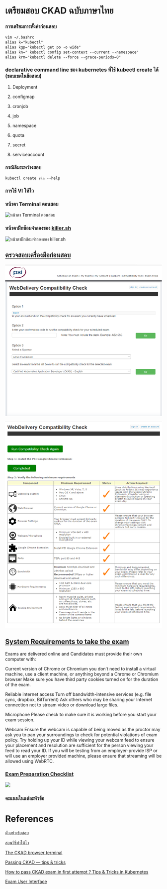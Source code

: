 # เตรียมสอบ CKAD ฉบับภาษาไทย

### การเตรียมการตั้งค่าก่อนสอบ

```
vim ~/.bashrc
alias k="kubectl"
alias kgp="kubectl get po -o wide"
alias kn=" kubectl config set-context --current --namespace"
alias krm="kubectl delete --force --grace-periods=0"
```
### declarative command line ของ kubernetes ที่ใช้ kubectl create ได้ (ขอบเขตในข้อสอบ)
1. Deployment

2. configmap

3. cronjob

4. job

5. namespace

6. quota

7. secret

8. serviceaccount

### กรณีลืมระหว่างสอบ
```
kubectl create ขนิด --help
```

### การใช้ VI ให้ไว

### หน้าตา Terminal ตอนสอบ
![หน้าตา Terminal ตอนสอบ](https://gblobscdn.gitbook.com/assets%2F-M1fWjlaqrc5PxRuWkRx%2F-MACIp1sRjCeyzqaACz5%2F-MACPci2XER6SneRwukr%2FLF%20Certification%20Exams%20ExamUI.png?alt=media&token=7c2ae009-8cd4-4d28-ae6f-d2fdcee2feb8)

### หน้าตาฝึกซ้อมจำลองของ [killer.sh](https://killer.sh/login)
![หน้าตาฝึกซ้อมจำลองของ killer.sh](https://miro.medium.com/max/1000/1*lYPcto6TAy2oSh7O2u49_Q.png)


## [ตรวจสอบเครื่องมือก่อนสอบ](https://www.examslocal.com/ScheduleExam/Home/CompatibilityCheck)

![](https://github.com/nitikornchumnankul/ckad/blob/main/resources/Screenshot%202020-10-10%20152928.png)

![](https://github.com/nitikornchumnankul/ckad/blob/main/resources/Screenshot%202020-10-10%20153029.png)

## [System Requirements to take the exam](https://docs.linuxfoundation.org/tc-docs/certification/tips-cka-and-ckad)

Exams are delivered online and Candidates must provide their own computer with:

Current version of Chrome or Chromium
you don’t need to install a virtual machine, use a client machine, or anything beyond a Chrome or Chromium browser
Make sure you have third party cookies turned on for the duration of the exam.

Reliable internet access
Turn off bandwidth-intensive services (e.g. file sync, dropbox, BitTorrent)
Ask others who may be sharing your Internet connection not to stream video or download large files.

Microphone
Please check to make sure it is working before you start your exam session.

Webcam
Ensure the webcam is capable of being moved as the proctor may ask you to pan your surroundings to check for potential violations of exam policy.
Try holding up your ID while viewing your webcam feed to ensure your placement and resolution are sufficient for the person viewing your feed to read your ID.
If you will be testing from an employer-provide ISP or will use an employer provided machine, please ensure that streaming will be allowed using WebRTC.

### [Exam Preparation Checklist](https://docs.linuxfoundation.org/tc-docs/certification/lf-candidate-handbook/exam-preparation-checklist#checklist-items)
![](https://gblobscdn.gitbook.com/assets%2F-M1fWjlaqrc5PxRuWkRx%2F-MABF2cv7lBvbGMGKiqO%2F-MABGlPn5fhdzevUhOP4%2Fexam%20checklist.png?alt=media&token=0d10ac41-3998-4df5-b0cb-b4826b3a8450)
### คะแนนในแต่ละหัวข้อ



# References

[ตัวอย่างข้อสอบ](https://www.youtube.com/watch?v=5cgpFWVD8ds)

[สอนวิธีทำให้ไว](https://www.youtube.com/watch?v=dIBX8TQJxW8)

[The CKAD browser terminal](https://codeburst.io/the-ckad-browser-terminal-10fab2e8122e)

[Passing CKAD — tips & tricks](https://medium.com/@afkham_azeez/passing-ckad-tips-tricks-e24712f3e4a4)

[How to pass CKAD exam in first attempt ? Tips & Tricks in Kubernetes](https://medium.com/@nikhilagrawal577/how-to-pass-ckad-exam-in-1st-attempt-tips-tricks-in-k8s-9e14477699ca)

[Exam User Interface](https://docs.linuxfoundation.org/tc-docs/certification/lf-candidate-handbook/exam-user-interface#linux-server-terminal)
